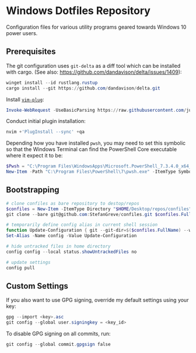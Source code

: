 # Windows Dotfiles Repository

Configuration files for various utility programs geared towards Windows 10 power users.

## Prerequisites

The git configuration uses `git-delta` as a diff tool which can be installed with cargo.
(See also: https://github.com/dandavison/delta/issues/1409):

```powershell
winget install --id rustlang.rustup
cargo install --git https://github.com/dandavison/delta.git
```

Install [`vim-plug`](https://github.com/junegunn/vim-plug):

```powershell
Invoke-WebRequest -UseBasicParsing https://raw.githubusercontent.com/junegunn/vim-plug/master/plug.vim | New-Item $env:LOCALAPPDATA/nvim/autoload/plug.vim -Force
```

Conduct initial plugin installation:

```powershell
nvim +'PlugInstall --sync' +qa
```

Depending how you have installed `pwsh`, you may need to set this symbolic so that
the Windows Terminal can find the PowerShell Core executable where it expect it to be:

```powershell
$Pwsh = "C:\Program Files\WindowsApps\Microsoft.PowerShell_7.3.4.0_x64__8wekyb3d8bbwe\pwsh.exe"
New-Item -Path "C:\Program Files\PowerShell\7\pwsh.exe" -ItemType SymbolicLink -Value $Pwsh
```

## Bootstrapping

```powershell
# clone confiles as bare repository to destop/repos
$confiles = New-Item -ItemType Directory "$HOME/Desktop/repos/confiles" -Force
git clone --bare git@github.com:StefanGreve/confiles.git $confiles.FullName

# temporarily define config alias in current shell session
function Update-Configuration { git --git-dir=$($confiles.FullName) --work-tree=$HOME $Args }
Set-Alias -Name config -Value Update-Configuration

# hide untracked files in home directory
config config --local status.showUntrackedFiles no

# update settings
config pull
```

## Custom Settings

If you also want to use GPG signing, override my default settings using your key:

```powershell
gpg --import <key>.asc
git config --global user.signingkey = <key_id>
```

To disable GPG signing on all commits, run:

```powershell
git config --global commit.gpgsign false
```

